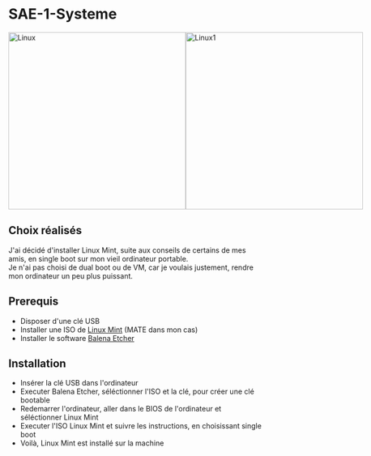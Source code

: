 # SAE-1-Systeme

<div style="display:flex; align:center">
  <img src="https://images3.alphacoders.com/116/116875.jpg" alt="Linux" height=350px>
  <img src="https://incubaweb.com/wp-content/uploads/2015/08/Linux-vs-windows.jpg" alt="Linux1" height=350px>
</div>

## Choix réalisés

J'ai décidé d'installer Linux Mint, suite aux conseils de certains de mes amis, en single boot sur mon vieil ordinateur portable.  
Je n'ai pas choisi de dual boot ou de VM, car je voulais justement, rendre mon ordinateur un peu plus puissant.

## Prerequis
- Disposer d'une clé USB
- Installer une ISO de [Linux Mint](https://www.linuxmint.com/download.php) (MATE dans mon cas)
- Installer le software [Balena Etcher](https://etcher.balena.io/#download-etcher)
  
## Installation
- Insérer la clé USB dans l'ordinateur
- Executer Balena Etcher, séléctionner l'ISO et la clé, pour créer une clé bootable
- Redemarrer l'ordinateur, aller dans le BIOS de l'ordinateur et séléctionner Linux Mint
- Executer l'ISO Linux Mint et suivre les instructions, en choisissant single boot
- Voilà, Linux Mint est installé sur la machine
